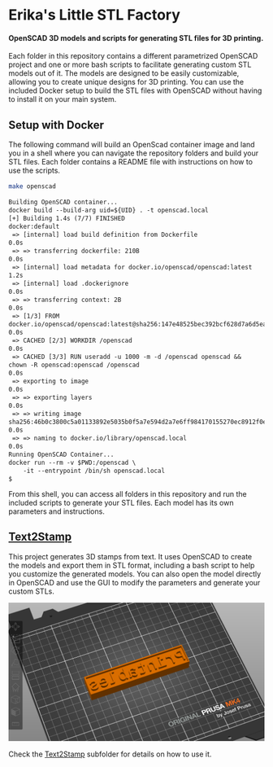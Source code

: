 # Erika's Little STL Factory
#### OpenSCAD 3D models and scripts for generating STL files for 3D printing.

Each folder in this repository contains a different parametrized OpenSCAD project and one or more bash scripts to facilitate generating custom STL models out of it. The models are designed to be easily customizable, allowing you to create unique designs for 3D printing. You can use the included Docker setup to build the STL files with OpenSCAD without having to install it on your main system.

## Setup with Docker
The following command will build an OpenScad container image and land you in a shell where you can navigate the repository folders and build your STL files. Each folder contains a README file with instructions on how to use the scripts.

```bash
make openscad
```
```shell
Building OpenSCAD container...
docker build --build-arg uid=${UID} . -t openscad.local
[+] Building 1.4s (7/7) FINISHED                                                                                                   docker:default
 => [internal] load build definition from Dockerfile                                                                                         0.0s
 => => transferring dockerfile: 210B                                                                                                         0.0s
 => [internal] load metadata for docker.io/openscad/openscad:latest                                                                          1.2s
 => [internal] load .dockerignore                                                                                                            0.0s
 => => transferring context: 2B                                                                                                              0.0s
 => [1/3] FROM docker.io/openscad/openscad:latest@sha256:147e48525bec392bcf628d7a6d5ea4ccac71b16251952328f86e1061cbf47c37                    0.0s
 => CACHED [2/3] WORKDIR /openscad                                                                                                           0.0s
 => CACHED [3/3] RUN useradd -u 1000 -m -d /openscad openscad &&     chown -R openscad:openscad /openscad                                    0.0s
 => exporting to image                                                                                                                       0.0s
 => => exporting layers                                                                                                                      0.0s
 => => writing image sha256:46b0c3800c5a01133892e5035b0f5a7e594d2a7e6ff984170155270ec8912f0e                                                 0.0s
 => => naming to docker.io/library/openscad.local                                                                                            0.0s
Running OpenSCAD Container...
docker run --rm -v $PWD:/openscad \
	-it --entrypoint /bin/sh openscad.local
$ 

```

From this shell, you can access all folders in this repository and run the included scripts to generate your STL files. Each model has its own parameters and instructions.

## [Text2Stamp](text2stamp/README.md)
This project generates 3D stamps from text. It uses OpenSCAD to create the models and export them in STL format, including a bash script to help you customize the generated models. You can also open the model directly in OpenSCAD and use the GUI to modify the parameters and generate your custom STLs.

![Screenshot of PrusaSlicer showing generated stamp example](text2stamp/examples/printables.png)

Check the [Text2Stamp](text2stamp/README.md) subfolder for details on how to use it.

